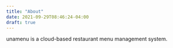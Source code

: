 ```yaml
---
title: "About"
date: 2021-09-29T08:46:24-04:00
draft: true
---
```


unamenu is a cloud-based restaurant menu management system.  